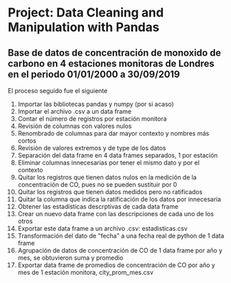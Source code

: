 # Project: Data Cleaning and Manipulation with Pandas

## Base de datos de concentración de monoxido de carbono en 4 estaciones monitoras de Londres en el periodo 01/01/2000 a 30/09/2019

El proceso seguido fue el siguiente

1. Importar las bibliotecas pandas y numpy (por si acaso)
2. Importar el archivo .csv a un data frame
3. Contar el número de registros por estación monitora
4. Revisión de columnas con valores nulos
5. Renombrado de columnas para dar mayor contexto y nombres más cortos
6. Revisión de valores extremos y de type de los datos
7. Separación del data frame en 4 data frames separados, 1 por estación
8. Eliminar columnas innecesarias por tener el mismo dato y por el contexto
9. Quitar los registros que tienen datos nulos en la medición de la concentración de CO, pues no se pueden sustituir por 0
10. Quitar los registros que tienen datos medidos pero no ratificados
11. Quitar la columna que indica la ratificación de los datos por innecesaria
12. Obtener las estadísticas descrptivas de cada data frame
13. Crear un nuevo data frame con las descripciones de cada uno de los otros
14. Exportar este data frame a un archivo .csv: estadisticas.csv
15. Transformación del dato de "fecha" a una fecha real de python de 1 data frame
16. Agrupación de datos de concentración de CO de 1 data frame por año y mes, se obtuvieron suma y promedio
17. Exportar data frame de promedios de concentración de CO por año y mes de 1 estación monitora, city_prom_mes.csv
